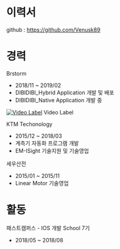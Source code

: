 # 이력서
github : https://github.com/Venusk89


# 경력
Brstorm
* 2018/11 ~ 2019/02
* DIBIDIBI_Hybrid Application 개발 및 배포
* DIBIDIBI_Native Application 개발 중

[![Video Label](http://img.youtube.com/vi/SsD6hHFXDLI/1.jpg)](https://youtu.be/SsD6hHFXDLI) Video Label

KTM Techonology
* 2015/12 ~ 2018/03
* 계측기 자동화 프로그램 개발
* EM-ISight 기술지원 및 기술영업

세우산전
* 2015/01 ~ 2015/11
* Linear Motor 기술영업

# 활동
패스트캠퍼스 - IOS 개발 School 7기
*  2018/05 ~ 2018/08


